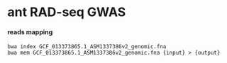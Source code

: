 # ant RAD-seq GWAS


#### reads mapping
```
bwa index GCF_013373865.1_ASM1337386v2_genomic.fna
bwa mem GCF_013373865.1_ASM1337386v2_genomic.fna {input} > {output}
```
